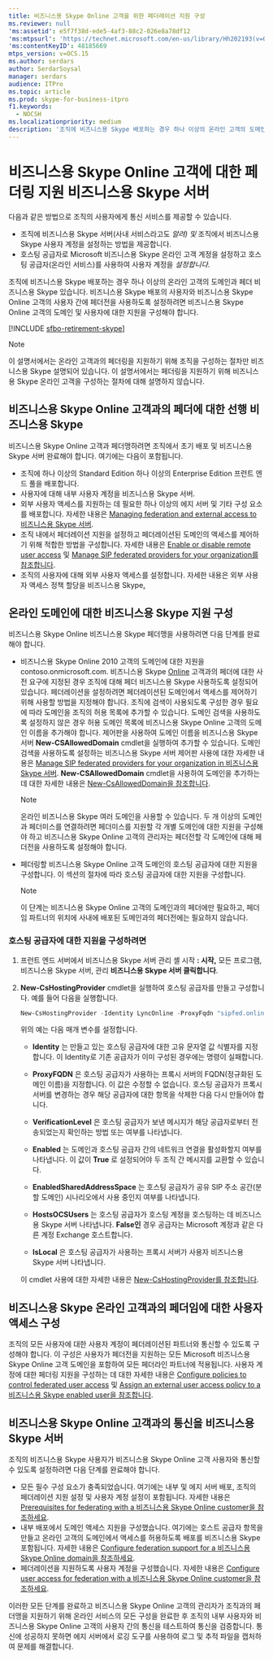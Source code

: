 ```yaml
---
title: 비즈니스용 Skype Online 고객을 위한 페더레이션 지원 구성
ms.reviewer: null
'ms:assetid': e5f7f38d-ede5-4af3-88c2-026e8a78df12
'ms:mtpsurl': 'https://technet.microsoft.com/en-us/library/Hh202193(v=OCS.15)'
'ms:contentKeyID': 48185669
mtps_version: v=OCS.15
ms.author: serdars
author: SerdarSoysal
manager: serdars
audience: ITPro
ms.topic: article
ms.prod: skype-for-business-itpro
f1.keywords:
  - NOCSH
ms.localizationpriority: medium
description: '조직에 비즈니스용 Skype 배포하는 경우 하나 이상의 온라인 고객의 도메인과 페더 비즈니스용 Skype 있습니다. '
---
```


# <a name="configuring-federation-support-for-a-skype-for-business-online-customer-in-skype-for-business-server"></a>비즈니스용 Skype Online 고객에 대한 페더링 지원 비즈니스용 Skype 서버

다음과 같은 방법으로 조직의 사용자에게 통신 서비스를 제공할 수 있습니다.

- 조직에 비즈니스용 Skype 서버(사내 서비스라고도 *알려) 및* 조직에서 비즈니스용 Skype 사용자 계정을 설정하는 방법을 제공합니다.
- 호스팅 공급자로 Microsoft 비즈니스용 Skype 온라인 고객 계정을 설정하고 호스팅 공급자(온라인 서비스)를 사용하여 사용자 계정을 *설정합니다*.

조직에 비즈니스용 Skype 배포하는 경우 하나 이상의 온라인 고객의 도메인과 페더 비즈니스용 Skype 있습니다. 비즈니스용 Skype 배포의 사용자와 비즈니스용 Skype Online 고객의 사용자 간에 페더전을 사용하도록 설정하려면 비즈니스용 Skype Online 고객의 도메인 및 사용자에 대한 지원을 구성해야 합니다.

[!INCLUDE [sfbo-retirement-skype](../../../../Hub/includes/sfbo-retirement.md)]

> [!NOTE]  
> 이 설명서에서는 온라인 고객과의 페더링을 지원하기 위해 조직을 구성하는 절차만 비즈니스용 Skype 설명되어 있습니다. 이 설명서에서는 페더링을 지원하기 위해 비즈니스용 Skype 온라인 고객을 구성하는 절차에 대해 설명하지 않습니다.

## <a name="prerequisites-for-federating-with-a-skype-for-business-online-customer"></a>비즈니스용 Skype Online 고객과의 페더에 대한 선행 비즈니스용 Skype

비즈니스용 Skype Online 고객과 페더맹하려면 조직에서 초기 배포 및 비즈니스용 Skype 서버 완료해야 합니다. 여기에는 다음이 포함됩니다.

- 조직에 하나 이상의 Standard Edition 하나 이상의 Enterprise Edition 프런트 엔드 풀을 배포합니다.
- 사용자에 대해 내부 사용자 계정을 비즈니스용 Skype 서버.
- 외부 사용자 액세스를 지원하는 데 필요한 하나 이상의 에지 서버 및 기타 구성 요소를 배포합니다. 자세한 내용은 [Managing federation and external access to 비즈니스용 Skype 서버](../managing-federation-and-external-access.md).
- 조직 내에서 페더레이션 지원을 설정하고 페더레이션된 도메인의 액세스를 제어하기 위해 적합한 방법을 구성합니다. 자세한 내용은 [Enable or disable remote user access](../access-edge/enable-or-disable-remote-user-access.md) 및 [Manage SIP federated providers for your organization를 참조합니다](../sip-providers/manage-sip-federated-providers-for-your-organization.md).
- 조직의 사용자에 대해 외부 사용자 액세스를 설정합니다. 자세한 내용은 외부 사용자 액세스 정책 할당을 비즈니스용 Skype[.](../external-access-policies/assign-an-external-user-access-policy.md)

## <a name="configure-federation-support-for-a-skype-for-business-online-domain"></a>온라인 도메인에 대한 비즈니스용 Skype 지원 구성

비즈니스용 Skype Online 비즈니스용 Skype 페더맹을 사용하려면 다음 단계를 완료해야 합니다.

- 비즈니스용 Skype Online 2010 고객의 도메인에 대한 지원을 contoso.onmicrosoft.com. 비즈니스용 Skype [Online](#prerequisites-for-federating-with-a-skype-for-business-online-customer) 고객과의 페더에 대한 사전 요구에 지정된 경우 조직에 대해 페더 비즈니스용 Skype 사용하도록 설정되어 있습니다. 페더레이션을 설정하려면 페더레이션된 도메인에서 액세스를 제어하기 위해 사용할 방법을 지정해야 합니다. 조직에 검색이 사용되도록 구성한 경우 필요에 따라 도메인을 조직의 허용 목록에 추가할 수 있습니다. 도메인 검색을 사용하도록 설정하지 않은 경우 허용 도메인 목록에 비즈니스용 Skype Online 고객의 도메인 이름을 추가해야 합니다. 제어판을 사용하여 도메인 이름을 비즈니스용 Skype 서버 **New-CSAllowedDomain** cmdlet을 실행하여 추가할 수 있습니다. 도메인 검색을 사용하도록 설정하는 비즈니스용 Skype 서버 제어판 사용에 대한 자세한 내용은 [Manage SIP federated providers for your organization in 비즈니스용 Skype 서버](../sip-providers/manage-sip-federated-providers-for-your-organization.md). **New-CSAllowedDomain** cmdlet을 사용하여 도메인을 추가하는 데 대한 자세한 내용은 [New-CsAllowedDomain을 참조합니다](/powershell/module/skype/New-CsAllowedDomain).

  > [!NOTE]  
  > 온라인 비즈니스용 Skype 여러 도메인을 사용할 수 있습니다. 두 개 이상의 도메인과 페더미스를 연결하려면 페더미스를 지원할 각 개별 도메인에 대한 지원을 구성해야 하고 비즈니스용 Skype Online 고객의 관리자는 페더전할 각 도메인에 대해 페더전을 사용하도록 설정해야 합니다.

- 페더링할 비즈니스용 Skype Online 고객 도메인의 호스팅 공급자에 대한 지원을 구성합니다. 이 섹션의 절차에 따라 호스팅 공급자에 대한 지원을 구성합니다.

  > [!NOTE]  
  > 이 단계는 비즈니스용 Skype Online 고객의 도메인과의 페더에만 필요하고, 페더임 파트너의 위치에 사내에 배포된 도메인과의 페더전에는 필요하지 않습니다.

### <a name="to-configure-support-for-a-hosting-provider"></a>호스팅 공급자에 대한 지원을 구성하려면

1. 프런트 엔드 서버에서 비즈니스용 Skype 서버 관리 셸 시작 **: 시작,** 모든 프로그램, 비즈니스용 Skype 서버, 관리 **비즈니스용 Skype 서버 클릭합니다**.

2. **New-CsHostingProvider** cmdlet을 실행하여 호스팅 공급자를 만들고 구성합니다. 예를 들어 다음을 실행합니다.

    ```powershell
    New-CsHostingProvider -Identity LyncOnline -ProxyFqdn "sipfed.online.lync.com" -VerificationLevel UseSourceVerification -Enabled $True -EnabledSharedAddressSpace $False -HostsOCSUsers $False -IsLocal $False
    ```

    위의 예는 다음 매개 변수를 설정합니다.

    - **Identity** 는 만들고 있는 호스팅 공급자에 대한 고유 문자열 값 식별자를 지정합니다. 이 Identity로 기존 공급자가 이미 구성된 경우에는 명령이 실패합니다.

    - **ProxyFQDN** 은 호스팅 공급자가 사용하는 프록시 서버의 FQDN(정규화된 도메인 이름)을 지정합니다. 이 값은 수정할 수 없습니다. 호스팅 공급자가 프록시 서버를 변경하는 경우 해당 공급자에 대한 항목을 삭제한 다음 다시 만들어야 합니다.

    - **VerificationLevel** 은 호스팅 공급자가 보낸 메시지가 해당 공급자로부터 전송되었는지 확인하는 방법 또는 여부를 나타냅니다.

    - **Enabled** 는 도메인과 호스팅 공급자 간의 네트워크 연결을 활성화할지 여부를 나타냅니다. 이 값이 **True** 로 설정되어야 두 조직 간 메시지를 교환할 수 있습니다.

    - **EnabledSharedAddressSpace** 는 호스팅 공급자가 공유 SIP 주소 공간(분할 도메인) 시나리오에서 사용 중인지 여부를 나타냅니다.

    - **HostsOCSUsers** 는 호스팅 공급자가 호스팅 계정을 호스팅하는 데 비즈니스용 Skype 서버 나타냅니다. **False인** 경우 공급자는 Microsoft 계정과 같은 다른 계정 Exchange 호스트합니다.

    - **IsLocal** 은 호스팅 공급자가 사용하는 프록시 서버가 사용자 비즈니스용 Skype 서버 나타냅니다.

    이 cmdlet 사용에 대한 자세한 내용은 [New-CsHostingProvider를 참조합니다](/powershell/module/skype/New-CsHostingProvider).

## <a name="configure-user-access-for-federation-with-a-skype-for-business-online-customer"></a>비즈니스용 Skype 온라인 고객과의 페더임에 대한 사용자 액세스 구성

조직의 모든 사용자에 대한 사용자 계정이 페더레이션된 파트너와 통신할 수 있도록 구성해야 합니다. 이 구성은 사용자가 페더전을 지원하는 모든 Microsoft 비즈니스용 Skype Online 고객 도메인을 포함하여 모든 페더라인 파트너에 적용됩니다. 사용자 계정에 대한 페더링 지원을 구성하는 데 대한 자세한 내용은 [Configure policies to control federated user access](../external-access-policies/configure-policies-to-control-federated-user-access.md) 및 [Assign an external user access policy to a 비즈니스용 Skype enabled user을 참조합니다](../external-access-policies/assign-an-external-user-access-policy.md).

## <a name="verify-communications-with-a-skype-for-business-online-customer-in-skype-for-business-server"></a>비즈니스용 Skype Online 고객과의 통신을 비즈니스용 Skype 서버

조직의 비즈니스용 Skype 사용자가 비즈니스용 Skype Online 고객 사용자와 통신할 수 있도록 설정하려면 다음 단계를 완료해야 합니다.

- 모든 필수 구성 요소가 충족되었습니다. 여기에는 내부 및 에지 서버 배포, 조직의 페더레이션 지원 설정 및 사용자 계정 설정이 포함됩니다. 자세한 내용은 [Prerequisites for federating with a 비즈니스용 Skype Online customer을 참조하세요](#prerequisites-for-federating-with-a-skype-for-business-online-customer).
- 내부 배포에서 도메인 액세스 지원을 구성했습니다. 여기에는 호스트 공급자 항목을 만들고 온라인 고객의 도메인에서 액세스를 허용하도록 배포를 비즈니스용 Skype 포함됩니다. 자세한 내용은 [Configure federation support for a 비즈니스용 Skype Online domain을 참조하세요](#configure-federation-support-for-a-skype-for-business-online-domain).
- 페더레이션을 지원하도록 사용자 계정을 구성했습니다. 자세한 내용은 [Configure user access for federation with a 비즈니스용 Skype Online customer을 참조하세요](#configure-user-access-for-federation-with-a-skype-for-business-online-customer).

이러한 모든 단계를 완료하고 비즈니스용 Skype Online 고객의 관리자가 조직과의 페더맹을 지원하기 위해 온라인 서비스의 모든 구성을 완료한 후 조직의 내부 사용자와 비즈니스용 Skype Online 고객의 사용자 간의 통신을 테스트하여 통신을 검증합니다. 통신에 성공하지 못하면 에지 서버에서 로깅 도구를 사용하여 로그 및 추적 파일을 캡처하여 문제를 해결합니다.
